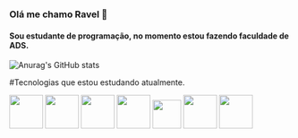 ### Olá me chamo Ravel 👋
####  Sou estudante de programação, no momento estou fazendo faculdade de ADS.

![Anurag's GitHub stats](https://github-readme-stats.vercel.app/api?username=ravel-silva&show_icons=true&theme=gruvbox)

#Tecnologias que estou estudando atualmente.

<div>
  <img src="https://github.com/ravel-silva/ravel-silva/assets/134017770/499c9e94-4cbc-4f66-81f8-1529de40f654" alin="center" heigth="50" width="60">
  <img src="https://github.com/ravel-silva/ravel-silva/assets/134017770/1609e8ba-17b5-477a-8c4c-f3d8b0de62ad" alin="center" heigth="50" width="60">
  <img src="https://github.com/ravel-silva/ravel-silva/assets/134017770/8249d0d0-c2bb-4953-aca9-6a69a8eafcb9" alin="center" heigth="50" width="60">
  <img src="https://github.com/ravel-silva/ravel-silva/assets/134017770/dfe3c361-fe92-41ac-9c65-e0dbd38856c1" alin="center" heigth="50" width="60">
  <img src="https://github.com/ravel-silva/ravel-silva/assets/134017770/bcc37d78-a048-4bc6-ab80-7870789d886e" alin="center" width="51">
  <img src="https://cdn.jsdelivr.net/gh/devicons/devicon/icons/css3/css3-original.svg" alin="center" heigth="100" width="60">
  <img src="https://cdn.jsdelivr.net/gh/devicons/devicon/icons/html5/html5-original.svg" alin="center" heigth="100" width="60">          
</div>






